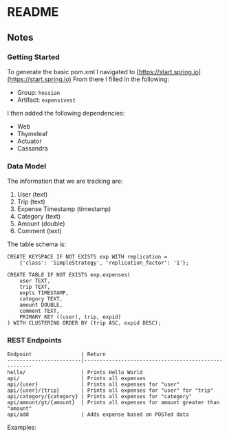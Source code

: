 # README


## Notes
### Getting Started
To generate the basic pom.xml I navigated to [https://start.spring.io](https://start.spring.io)
From there I filled in the following:
* Group: `hessian`
* Artifact: `expensivest`

I then added the following dependencies:
* Web
* Thymeleaf
* Actuator
* Cassandra

### Data Model
The information that we are tracking are:
1. User (text)
2. Trip (text)
3. Expense Timestamp (timestamp)
4. Category (text)
5. Amount (double)
6. Comment (text)

The table schema is:

```
CREATE KEYSPACE IF NOT EXISTS exp WITH replication =
    {'class': 'SimpleStrategy', 'replication_factor': '1'};
```
```
CREATE TABLE IF NOT EXISTS exp.expenses(
    user TEXT,
    trip TEXT,
    expts TIMESTAMP,
    category TEXT,
    amount DOUBLE,
    comment TEXT,
    PRIMARY KEY ((user), trip, expid)
) WITH CLUSTERING ORDER BY (trip ASC, expid DESC);

```

### REST Endpoints

```
Endpoint                | Return
------------------------|-----------------------------------------------------
hello/                  | Prints Hello World
api/                    | Prints all expenses
api/{user}              | Prints all expenses for "user"
api/{user}/{trip}       | Prints all expenses for "user" for "trip"
api/category/{category} | Prints all expenses for "category"
api/amount/gt/{amount}  | Prints all expenses for amount greater than "amount"
api/add                 | Adds expense based on POSTed data
```

Examples:
```curl http://localhost:8222/hello



```
